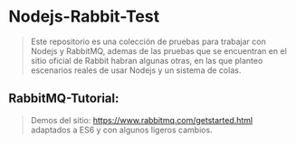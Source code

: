 # Nodejs-Rabbit-Test
> Este repositorio es una colección de pruebas para trabajar con Nodejs y RabbitMQ, ademas de las pruebas que se encuentran en el sitio oficial de Rabbit habran algunas otras, en las que planteo escenarios reales de usar Nodejs y un sistema de colas.

## RabbitMQ-Tutorial:
> Demos del sitio: https://www.rabbitmq.com/getstarted.html adaptados a ES6 y con algunos ligeros
cambios.

